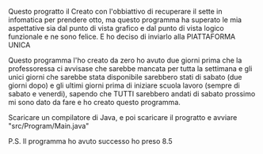 Questo progratto il Creato con l'obbiattivo di recuperare il sette in infomatica per prendere otto, ma questo programma ha superato le mia aspettative
sia dal punto di vista grafico e dal punto di vista logico funzionale e ne sono felice. E ho deciso di inviarlo alla PIATTAFORMA UNICA

Questo programma l'ho creato da zero ho avuto due giorni prima che la professoressa ci avvisase che sarebbe mancata per tutta la settimana e gli unici giorni che sarebbe stata disponibile 
sarebbero stati di sabato (due giorni dopo) e gli ultimi giorni prima di iniziare scuola lavoro (sempre di sabato e venerdi), sapendo che TUTTI sarebbero andati di sabato prossimo mi sono 
dato da fare e ho creato questo programma. 

Scaricare un compilatore di Java, e poi scaricare il progratto e avviare "src/Program/Main.java"

P.S.  Il programma ho avuto successo ho preso 8.5
